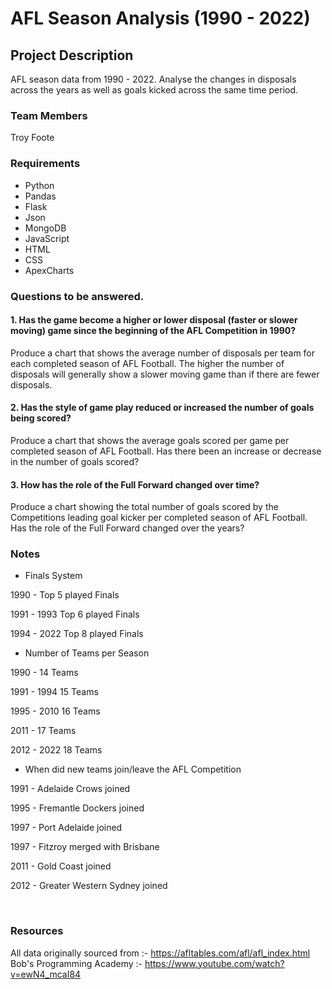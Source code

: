 # AFL Season Analysis (1990 - 2022)


## Project Description

AFL season data from 1990 - 2022. Analyse the changes in disposals across the years as well as goals kicked across the same time period. 

### Team Members
Troy Foote

### Requirements

* Python
* Pandas
* Flask
* Json
* MongoDB
* JavaScript
* HTML
* CSS
* ApexCharts


### Questions to be answered.

#### 1. Has the game become a higher or lower disposal (faster or slower moving) game since the beginning of the AFL Competition in 1990?

Produce a chart that shows the average number of disposals per team for each completed season of AFL Football. The higher the number of disposals will generally show a slower moving game than if there are fewer disposals.

#### 2. Has the style of game play reduced or increased the number of goals being scored?

Produce a chart that shows the average goals scored per game per completed season of AFL Football. Has there been an increase or decrease in the number of goals scored?

#### 3. How has the role of the Full Forward changed over time?

Produce a chart showing the total number of goals scored by the Competitions leading goal kicker per completed season of AFL Football. Has the role of the Full Forward changed over the years?


### Notes

* Finals System

1990 - Top 5 played Finals

1991 - 1993 Top 6 played Finals

1994 - 2022 Top 8 played Finals


* Number of Teams per Season

1990 - 14 Teams

1991 - 1994 15 Teams

1995 - 2010 16 Teams

2011 - 17 Teams

2012 - 2022 18 Teams


* When did new teams join/leave the AFL Competition

1991 - Adelaide Crows joined

1995 - Fremantle Dockers joined

1997 - Port Adelaide joined

1997 - Fitzroy merged with Brisbane

2011 - Gold Coast joined

2012 - Greater Western Sydney joined

<br>

### Resources
All data originally sourced from :- https://afltables.com/afl/afl_index.html<br>
Bob's Programming Academy :- https://www.youtube.com/watch?v=ewN4_mcaI84





